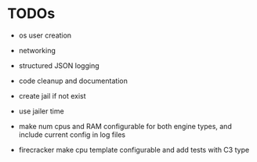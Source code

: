 # TODOs

- os user creation
- networking
- structured JSON logging
- code cleanup and documentation
- create jail if not exist
- use jailer time

- make num cpus and RAM configurable for both engine types, and include current config in log files
- firecracker make cpu template configurable and add tests with C3 type